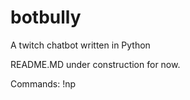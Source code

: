 # botbully
A twitch chatbot written in Python

README.MD under construction for now.

Commands: 
!np